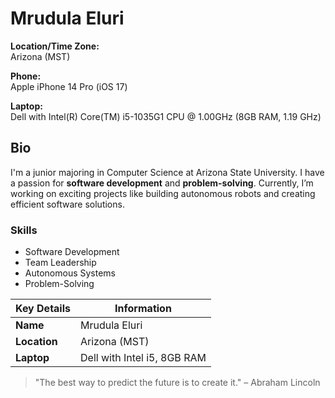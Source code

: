 # Mrudula Eluri

**Location/Time Zone:**  
Arizona (MST)

**Phone:**  
Apple iPhone 14 Pro (iOS 17)

**Laptop:**  
Dell with Intel(R) Core(TM) i5-1035G1 CPU @ 1.00GHz (8GB RAM, 1.19 GHz)

## Bio
I'm a junior majoring in Computer Science at Arizona State University. I have a passion for **software development** and **problem-solving**. Currently, I’m working on exciting projects like building autonomous robots and creating efficient software solutions.

### Skills
- Software Development
- Team Leadership
- Autonomous Systems
- Problem-Solving

| Key Details          | Information                 |
|----------------------|-----------------------------|
| **Name**             | Mrudula Eluri               |
| **Location**         | Arizona (MST)               |
| **Laptop**           | Dell with Intel i5, 8GB RAM |

> "The best way to predict the future is to create it." – Abraham Lincoln
